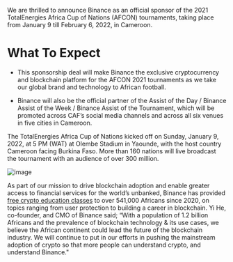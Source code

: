 We are thrilled to announce Binance as an official sponsor of the 2021 TotalEnergies Africa Cup of Nations (AFCON) tournaments, taking place from January 9 till February 6, 2022, in Cameroon.

# What To Expect

- This sponsorship deal will make Binance the exclusive cryptocurrency and blockchain platform for the AFCON 2021 tournaments as we take our global brand and technology to African football.

- Binance will also be the official partner of the Assist of the Day / Binance Assist of the Week / Binance Assist of the Tournament, which will be promoted across CAF’s social media channels and across all six venues in five cities in Cameroon.

The TotalEnergies Africa Cup of Nations kicked off on Sunday, January 9, 2022, at 5 PM (WAT) at Olembe Stadium in Yaounde, with the host country Cameroon facing Burkina Faso. More than 160 nations will live broadcast the tournament with an audience of over 300 million.

![image](https://public.bnbstatic.com/image/cms/blog/20220110/5f918fad-ce12-440d-b151-4c313fc42c98.jpeg)

As part of our mission to drive blockchain adoption and enable greater access to financial services for the world’s unbanked, Binance has provided [free crypto education classes](https://www.binance.com/en/blog/all/binance-masterclass-2020-providing-free-crypto-education-to-over-70000-africans-421499824684901385) to over 541,000 Africans since 2020, on topics ranging from user protection to building a career in blockchain. Yi He, co-founder, and CMO of Binance said; “With a population of 1.2 billion Africans and the prevalence of blockchain technology & its use cases, we believe the African continent could lead the future of the blockchain industry. We will continue to put in our efforts in pushing the mainstream adoption of crypto so that more people can understand crypto, and understand Binance."
